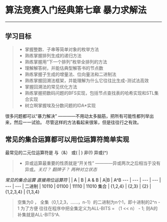 # 算法竞赛入门经典第七章 暴力求解法


---

## 学习目标
>* 掌握整数、子串等简单对象的枚举方法
>* 熟练掌握排列生成的递归方法
>* 熟练掌握用“下一个排列”枚举全排列的方法
>* 理解解答树，并能估典型解答书的节点数
>* 熟练掌握子生成的增量法、位向量法和二进制法
>* 熟练掌握回溯法框架，并能理解为什么它往往比生成-测试法高效
>* 掌握回溯法的常见优化方法
>* 熟练掌握把数码问题的BFS实现，包括节点查找表的哈希实现和STL集合实现
>* 树立啊掌握埃及分数问题的IDA*实现

很多问题都可以“暴力解决” ————不用动太多脑筋，把所有可能性都列举出来，然后一一试验。
尽管这样的方法看起来很笨，但是往往行之有效。




## 常见的集合运算都可以用位运算符简单实现
最常见的二元位运算符是 与（&） 或( | ) 非(!) 异或(^)
>* 异或运算最重要的性质就是“开关性” ————异或两次之后相当于没有异或。<i>关灯？ 翻牌子？ 两种对立状态</i>

<i>常见的集合运算  直接用位运算符</i>
| | A | B | A & B | A\|B | A^B 
 --- | --- | --- | --- | --- | --- | 
 二进制 | 10110 | 01100 | 11110 | 11010
 集合 | {1,2,4} | {2,3} | {2} | {1,2,3,4} | {1,3,4}
 > 空集为0 ， 全集（0,1,2,3，……，n-1）的二进制为n个1，即十进制的2^n - 1
 > 为了方便 往往在程序中把全集定义为ALL-BITS = （1 << n） - 1; 则A的补集就是ALL-BITS^A.
